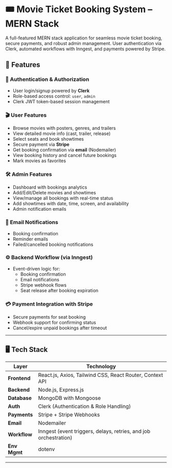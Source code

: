 # 🎟️ Movie Ticket Booking System – MERN Stack

A full-featured MERN stack application for seamless movie ticket booking, secure payments, and robust admin management.
User authentication via Clerk, automated workflows with Inngest, and payments powered by Stripe.


## 🚀 Features

### 🔐 Authentication & Authorization
- User login/signup powered by **Clerk**
- Role-based access control: `user`, `admin`
- Clerk JWT token-based session management

### 🎬 User Features
- Browse movies with posters, genres, and trailers
- View detailed movie info (cast, trailer, release)
- Select seats and book showtimes
- Secure payment via **Stripe**
- Get booking confirmation via **email** (Nodemailer)
- View booking history and cancel future bookings
- Mark movies as favorites

### 🛠️ Admin Features
- Dashboard with bookings analytics
- Add/Edit/Delete movies and showtimes
- View/manage all bookings with real-time status
- Add showtimes with date, time, screen, and availability
- Admin notification emails

### 📩 Email Notifications
- Booking confirmation
- Reminder emails
- Failed/cancelled booking notifications

### ⚙️ Backend Workflow (via **Inngest**)
- Event-driven logic for:
  - Booking confirmation
  - Email notifications
  - Stripe webhook flows
  - Seat release after booking expiration

### 💳 Payment Integration with **Stripe**
- Secure payments for seat booking
- Webhook support for confirming status
- Cancel/expire unpaid bookings after timeout

---

## 🖥️ Tech Stack

| Layer        | Technology                                                                  |
|--------------|------------------------------------------------------------------------------|
| **Frontend** | React.js, Axios, Tailwind CSS, React Router, Context API                    |
| **Backend**  | Node.js, Express.js                                                         |
| **Database** | MongoDB with Mongoose                                                       |
| **Auth**     | Clerk (Authentication & Role Handling)                                      |
| **Payments** | Stripe + Stripe Webhooks                                                    |
| **Email**    | Nodemailer                                                                  |
| **Workflow** | Inngest (event triggers, delays, retries, and job orchestration)            |
| **Env Mgmt** | dotenv                                                                      |

---



